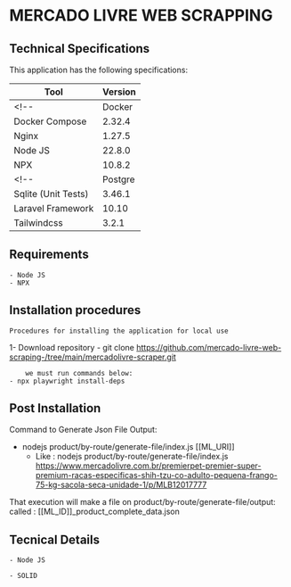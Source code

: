# MERCADO LIVRE WEB SCRAPPING

## Technical Specifications

This application has the following specifications: 

| Tool | Version |
| --- | --- |
<!-- | Docker | 28.1.1 |
| Docker Compose | 2.32.4 |
| Nginx | 1.27.5 | -->
| Node JS | 22.8.0 |
| NPX | 10.8.2 |
<!-- | Postgre | 15.3 |
| Sqlite (Unit Tests) | 3.46.1 |
| Laravel Framework | 10.10 |
| Tailwindcss  | 3.2.1 | -->

<!-- The application is separated into the following containers

| Service | Image | Motivation
| --- | --- | --- |
| postgres | postgres:15 | Main database |
| php | php-app | Main Application (Web) |
| websocket-server | php-cli | CLI Application running Reverb Websocket |
| web (nginx) and Vue 3 | nginx:alpine | Web Server | -->

## Requirements
<!-- - Docker
- Docker Daemon (Service)
- Docker Compose -->
    - Node JS
    - NPX

## Installation procedures
    Procedures for installing the application for local use

1- Download repository 
    - git clone https://github.com/mercado-livre-web-scraping-/tree/main/mercadolivre-scraper.git
       
        we must run commands below:
    - npx playwright install-deps

<!-- - cp .env.docker-compose.example .env
- cp docker/docker-compose-env/application.env.example docker/docker-compose-env/application.env
- cp docker/docker-compose-env/ws-application.env.example docker/docker-compose-env/ws-application.env
- cp docker/docker-compose-env/database.env.example docker/docker-compose-env/database.env -->

<!-- 2 - Check that the ports:

    - 80 (nginx) 
    
    - 6380 (redis) 
    
    - 9000(php-fpm)

    - 5432(postgres) 
    
    - 8182(websocket) 

     are busy.


3 - Enter the application's home directory and run the following commands:
    
    1 - docker compose up (to see the logs on stdout);

    ### Description of steps (in case of problems)

    1 - for the images to be stored and executed and upload the instances
        
        (NOTE) - due to composer's delay in bringing up the dependencies, there are 3 alternatives,
        
            1 - RUN sudo docker compose up; without being a daemon the first time, so that you can check the progress of the installation of dependencies.
            
            2 - Wait 20 minutes or so for the command to be executed, to avoid autoloading for example.
            
            
    2 - for the framework to generate and apply the mapping for the database (SQL), which can be PostGres or SQLITE.
    
    3 - for the framework to apply changes to the database data, in the case of inserting a first user.
    
    4 - generation of a hash key for use by the system as a validation key.
    
    5 - for the framework to run the test suite.
        - Feature tests  
        - Unit tests
      -->

## Post Installation

Command to Generate Json File Output:

- nodejs product/by-route/generate-file/index.js [[ML_URI]]
    - Like : nodejs product/by-route/generate-file/index.js https://www.mercadolivre.com.br/premierpet-premier-super-premium-racas-especificas-shih-tzu-co-adulto-pequena-frango-75-kg-sacola-seca-unidade-1/p/MLB12017777

That execution will make a file on product/by-route/generate-file/output:
called : [[ML_ID]]_product_complete_data.json

## Tecnical Details

    - Node JS 

    - SOLID


<!-- #### Extra

    If you want to run the project locally, just run 

    1 - cp .env.local.example .env
    2 - If you don't have Postgre Running on local or remote : change on .env to DB_HOST=database and run (2.1). Or else, run (2.2) and change DB_* credentials
        2.1 - docker compose up -d cache database
        2.2 - docker compose up -d cache
    3 - composer install
    4 - php artisan reverb:start --debug
    5 - php artisan serve
    6 - npm run dev OR npm run build
    7 - php artisan migrate && php artisan db:seed
    8 - and check out http://localhost:8000
    9 - php artisan test -->